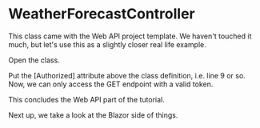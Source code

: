 # WeatherForecastController

This class came with the Web API project template. We haven't touched it much, but let's use this as a slightly closer real life example.

Open the class.

Put the [Authorized] attribute above the class definition, i.e. line 9 or so. Now, we can only access the GET endpoint with a valid token.

This concludes the Web API part of the tutorial.

Next up, we take a look at the Blazor side of things.